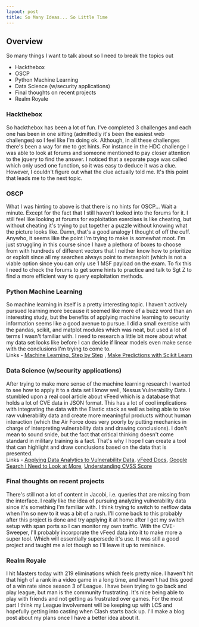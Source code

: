```yaml
---
layout: post
title: So Many Ideas... So Little Time
---
```


## Overview  
So many things I want to talk about so I need to break the topics out  
- Hackthebox
- OSCP
- Python Machine Learning 
- Data Science (w/security applications)
- Final thoughts on recent projects
- Realm Royale  

### Hackthebox  
So hackthebox has been a lot of fun. I've completed 3 challenges and each one has been in one sitting (admittedly it's been the easiest 
web challenges) so I feel like I'm doing ok. Although, in all these challenges there's been a way for me to get hints. For instance in the 
HDC challenge I was able to look at forums and someone mentioned to pay closer attention to the jquery to find the answer. I noticed that a 
separate page was called which only used one function, so it was easy to deduce it was a clue. However, I couldn't figure out what the clue 
actually told me. It's this point that leads me to the next topic.  

### OSCP  
What I was hinting to above is that there is no hints for OSCP... Wait a minute. Except for the fact that I still haven't looked into the 
forums for it. I still feel like looking at forums for exploitation exercises is like cheating, but without cheating it's trying to put 
together a puzzle without knowing what the picture looks like. Damn, that's a good analogy I thought of off the cuff. Anywho, it seems like
the point I'm trying to make is somewhat moot. I'm just struggling in this course since I have a plethora of boxes to choose from with 
hundreds of different vectors that I neither know how to prioritize or exploit since all my searches always point to metasploit (which is 
not a viable option since you can only use 1 MSF payload on the exam. To fix this I need to check the forums to get some hints to practice 
and talk to Sgt Z to find a more efficient way to query exploitation methods.  

### Python Machine Learning  
So machine learning in itself is a pretty interesting topic. I haven't actively pursued learning more because it seemed like more of a buzz
word than an interesting study, but the benefits of applying machine learning to security information seems like a good avenue to pursue. 
I did a small exercise with the pandas, scikit, and matplot modules which was neat, but used a lot of terms I wasn't familiar with. I need 
to research a little bit more about what my data set looks like before I can decide if linear models even make sense with the conclusions 
I'm trying to come to.  
Links - [Machine Learning, Step by Step](https://machinelearningmastery.com/machine-learning-in-python-step-by-step/) , [Make Predictions 
with Scikit Learn](https://machinelearningmastery.com/make-predictions-scikit-learn/)  

### Data Science (w/security applications)  
After trying to make more sense of the machine learning research I wanted to see how to apply it to a data set I know well, Nessus 
Vulnerability Data. I stumbled upon a real cool article about vFeed which is a database that holds a lot of CVE data in JSON format. This 
has a lot of cool implications with integrating the data with the Elastic stack as well as being able to take raw vulnerability data and 
create more meaningful products without human interaction (which the Air Force does very poorly by putting mechanics in charge of 
interpreting vulnerability data and drawing conclusions). I don't mean to sound snide, but the fact that critical thinking doesn't come 
standard in military training is a fact. That's why I hope I can create a tool that can highlight and draw conclusions based on the data
that is presented.  
Links - [Applying Data Analytics to Vulnerability Data](https://www.sans.org/reading-room/whitepapers/threats/applying-data-analytics-vulnerability-data-36532), [vFeed Docs](https://vfeed.io/docs/), [Google Search I Need to Look at More](https://www.google.com/search?q=read+nessus+data+with+pandas+python&oq=read+nessus+data+with+pandas+python&aqs=chrome..69i57.5767j0j4&sourceid=chrome&ie=UTF-8), [Understanding CVSS Score](https://nvd.nist.gov/vuln-metrics/cvss/v2-calculator)

### Final thoughts on recent projects  
There's still not a lot of content in Jacobi, i.e. queries that are missing from the interface. I really like the idea of pursuing 
analyzing vulnerability data since it's something I'm familiar with. I think trying to switch to netflow data when I'm so new to it was a
bit of a rush. I'll come back to this probably after this project is done and try applying it at home after I get my switch setup with span 
ports so I can monitor my own traffic. With the CVE-Sweeper, I'll probably incorporate the vFeed data into it to make more a super tool. 
Which will essentially supersede it's use. It was still a good project and taught me a lot though so I'll leave it up to reminisce.  

### Realm Royale  
I hit Masters today with 219 eliminations which feels pretty nice. I haven't hit that high of a rank in a video game in a long time, and
haven't had this good of a win rate since season 3 of League. I have been trying to go back and play league, but man is the community 
frustrating. It's nice being able to play with friends and not getting as frustrated over games. For the most part I think my League 
involvement will be keeping up with LCS and hopefully getting into casting when Clash starts back up. I'll make a blog post about my plans
once I have a better idea about it.  
